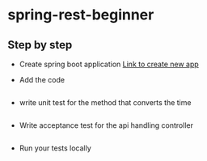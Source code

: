 # spring-rest-beginner

## Step by step

* Create spring boot application
[Link to create new app](https://start.spring.io/)

* Add the code
```java
```

* write unit test for the method that converts the time
```java
```

* Write acceptance test for the api handling controller
```java
```

* Run your tests locally
```sh
```
